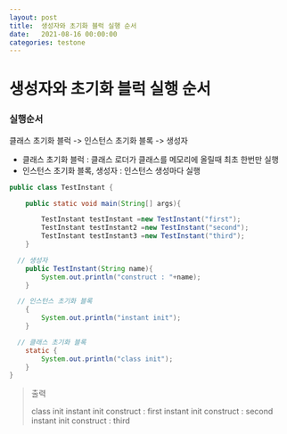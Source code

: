 ```yaml
---
layout: post
title:  생성자와 초기화 블럭 실행 순서
date:   2021-08-16 00:00:00
categories: testone
---
```


# 생성자와 초기화 블럭 실행 순서

### 실행순서

클래스 초기화 블럭 -> 인스턴스 초기화 블록 -> 생성자  

- 클래스 초기화 블럭 :  클래스 로더가 클래스를 메모리에 올릴때 최초 한번만 실행
- 인스턴스 초기화 블록, 생성자 : 인스턴스 생성마다 실행

```java
public class TestInstant {

    public static void main(String[] args){

        TestInstant testInstant =new TestInstant("first");
        TestInstant testInstant2 =new TestInstant("second");
        TestInstant testInstant3 =new TestInstant("third");
    }

  // 생성자
    public TestInstant(String name){
        System.out.println("construct : "+name);
    }

  // 인스턴스 초기화 블록
    {
        System.out.println("instant init");
    }

  // 클래스 초기화 블록
    static {
        System.out.println("class init");
    }
}
```

> 출력
>
> class init
> instant init
> construct : first
> instant init
> construct : second
> instant init
> construct : third

